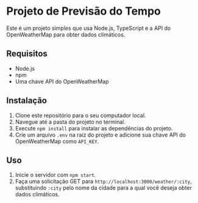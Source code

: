 # Projeto de Previsão do Tempo

Este é um projeto simples que usa Node.js, TypeScript e a API do OpenWeatherMap para obter dados climáticos.

## Requisitos

- Node.js
- npm
- Uma chave API do OpenWeatherMap

## Instalação

1. Clone este repositório para o seu computador local.
2. Navegue até a pasta do projeto no terminal.
3. Execute `npm install` para instalar as dependências do projeto.
4. Crie um arquivo `.env` na raiz do projeto e adicione sua chave API do OpenWeatherMap como `API_KEY`.

## Uso

1. Inicie o servidor com `npm start`.
2. Faça uma solicitação GET para `http://localhost:3000/weather/:city`, substituindo `:city` pelo nome da cidade para a qual você deseja obter dados climáticos.
